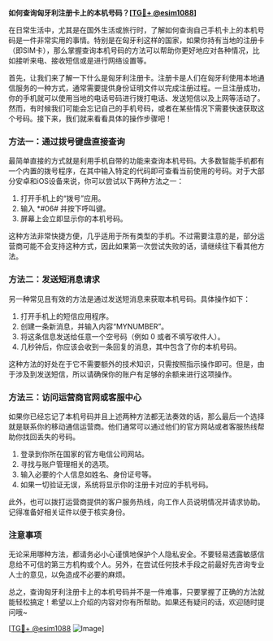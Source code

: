 **如何查询匈牙利注册卡上的本机号码？[[TG💪+ @esim1088](https://t.me/s/esim1088)]**

在日常生活中，尤其是在国外生活或旅行时，了解如何查询自己手机卡上的本机号码是一件非常实用的事情。特别是在匈牙利这样的国家，如果你持有当地的注册卡（即SIM卡），那么掌握查询本机号码的方法可以帮助你更好地应对各种情况，比如接听来电、接收短信或是进行网络设置等。

首先，让我们来了解一下什么是匈牙利注册卡。注册卡是人们在匈牙利使用本地通信服务的一种方式，通常需要提供身份证明文件以完成注册过程。一旦注册成功，你的手机就可以使用当地的电话号码进行拨打电话、发送短信以及上网等活动了。然而，有时候我们可能会忘记自己的手机号码，或者在某些情况下需要快速获取这个号码。接下来，我们就来看看具体的操作步骤吧！

### 方法一：通过拨号键盘直接查询

最简单直接的方式就是利用手机自带的功能来查询本机号码。大多数智能手机都有一个内置的拨号程序，在其中输入特定的代码即可查看当前使用的号码。对于大部分安卓和iOS设备来说，你可以尝试以下两种方法之一：

1. 打开手机上的“拨号”应用。
2. 输入 *#06# 并按下呼叫键。
3. 屏幕上会立即显示你的本机号码。

这种方法非常快捷方便，几乎适用于所有类型的手机。不过需要注意的是，部分运营商可能不会支持这种方式，因此如果第一次尝试失败的话，请继续往下看其他方法。

### 方法二：发送短消息请求

另一种常见且有效的方法是通过发送短消息来获取本机号码。具体操作如下：

1. 打开手机上的短信应用程序。
2. 创建一条新消息，并输入内容“MYNUMBER”。
3. 将这条信息发送给任意一个空号码（例如 0 或者不填写收件人）。
4. 几秒钟后，你应该会收到一条回复的消息，其中包含了你的本机号码。

这种方法的好处在于它不需要额外的技术知识，只需按照指示操作即可。但是，由于涉及到发送短信，所以请确保你的账户有足够的余额来进行这项操作。

### 方法三：访问运营商官网或客服中心

如果你已经忘记了本机号码并且上述两种方法都无法奏效的话，那么最后一个选择就是联系你的移动通信运营商。他们通常可以通过他们的官方网站或者客服热线帮助你找回丢失的号码。

1. 登录到你所在国家的官方电信公司网站。
2. 寻找与账户管理相关的选项。
3. 输入必要的个人信息如姓名、身份证号等。
4. 如果一切验证无误，系统将显示你的注册卡对应的手机号码。

此外，也可以拨打运营商提供的客户服务热线，向工作人员说明情况并请求协助。记得准备好相关证件以便于核实身份。

### 注意事项

无论采用哪种方法，都请务必小心谨慎地保护个人隐私安全。不要轻易透露敏感信息给不可信的第三方机构或个人。另外，在尝试任何技术手段之前最好先咨询专业人士的意见，以免造成不必要的麻烦。

总之，查询匈牙利注册卡上的本机号码并不是一件难事，只要掌握了正确的方法就能轻松搞定！希望以上介绍的内容对你有所帮助。如果还有疑问的话，欢迎随时提问哦~

[[TG💪+ @esim1088](https://t.me/s/esim1088) ![Image](https://i.postimg.cc/4NQfJmqS/Snipaste-2025-05-13-00-14-12.png)]